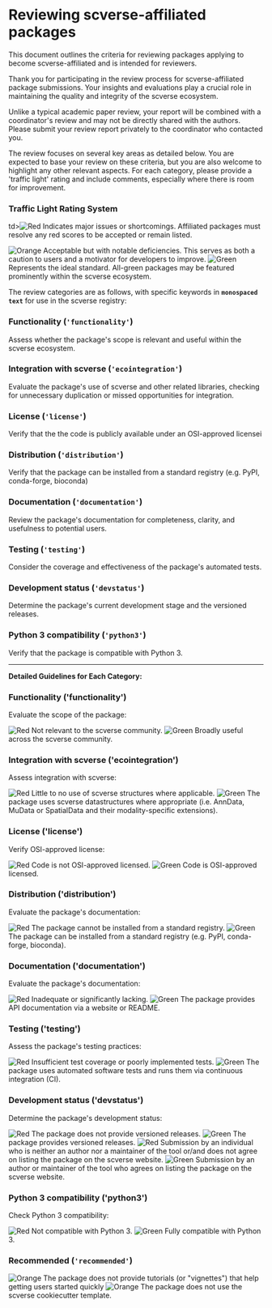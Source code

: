 # **Reviewing scverse-affiliated packages**

This document outlines the criteria for reviewing packages applying to become scverse-affiliated and is intended for reviewers.

Thank you for participating in the review process for scverse-affiliated package submissions. Your insights and evaluations play a crucial role in maintaining the quality and integrity of the scverse ecosystem.

Unlike a typical academic paper review, your report will be combined with a coordinator's review and may not be directly shared with the authors. Please submit your review report privately to the coordinator who contacted you.

The review focuses on several key areas as detailed below. You are expected to base your review on these criteria, but you are also welcome to highlight any other relevant aspects. For each category, please provide a 'traffic light' rating and include comments, especially where there is room for improvement.

### **Traffic Light Rating System**

td><img src="https://img.shields.io/badge/Red-red.svg" alt="Red"></td> Indicates major issues or shortcomings. Affiliated packages must resolve any red scores to be accepted or remain listed.
<td><img src="https://img.shields.io/badge/Orange-orange.svg" alt="Orange"></td> Acceptable but with notable deficiencies. This serves as both a caution to users and a motivator for developers to improve.
<td><img src="https://img.shields.io/badge/Green-brightgreen.svg" alt="Green"></td> Represents the ideal standard. All-green packages may be featured prominently within the scverse ecosystem.

The review categories are as follows, with specific keywords in **`monospaced text`** for use in the scverse registry:

### **Functionality (`'functionality'`)**

Assess whether the package's scope is relevant and useful within the scverse ecosystem.

### **Integration with scverse (`'ecointegration'`)**

Evaluate the package's use of scverse and other related libraries, checking for unnecessary duplication or missed opportunities for integration.

### **License (`'license'`)**

Verify that the the code is publicly available under an OSI-approved licensei

### **Distribution (`'distribution'`)**

Verify that the package can be installed from a standard registry (e.g. PyPI, conda-forge, bioconda)

### **Documentation (`'documentation'`)**

Review the package's documentation for completeness, clarity, and usefulness to potential users.

### **Testing (`'testing'`)**

Consider the coverage and effectiveness of the package's automated tests.

### **Development status (`'devstatus'`)**

Determine the package's current development stage and the versioned releases.

### **Python 3 compatibility (`'python3'`)**

Verify that the package is compatible with Python 3.

---

**Detailed Guidelines for Each Category:**

### **Functionality ('functionality')**

Evaluate the scope of the package:

<td><img src="https://img.shields.io/badge/Red-red.svg" alt="Red"></td> Not relevant to the scverse community.
<td><img src="https://img.shields.io/badge/Green-brightgreen.svg" alt="Green"></td> Broadly useful across the scverse community.

### **Integration with scverse ('ecointegration')**

Assess integration with scverse:

<td><img src="https://img.shields.io/badge/Red-red.svg" alt="Red"></td> Little to no use of scverse structures where applicable.
<td><img src="https://img.shields.io/badge/Green-brightgreen.svg" alt="Green"></td> The package uses scverse datastructures where appropriate (i.e. AnnData, MuData or SpatialData and their modality-specific extensions).

### **License ('license')**

Verify OSI-approved license:

<td><img src="https://img.shields.io/badge/Red-red.svg" alt="Red"></td> Code is not OSI-approved licensed.
<td><img src="https://img.shields.io/badge/Green-brightgreen.svg" alt="Green"></td> Code is OSI-approved licensed.

### **Distribution ('distribution')**

Evaluate the package's documentation:

<td><img src="https://img.shields.io/badge/Red-red.svg" alt="Red"></td> The package cannot be installed from a standard registry.
<td><img src="https://img.shields.io/badge/Green-brightgreen.svg" alt="Green"></td> The package can be installed from a standard registry (e.g. PyPI, conda-forge, bioconda).

### **Documentation ('documentation')**

Evaluate the package's documentation:

<td><img src="https://img.shields.io/badge/Red-red.svg" alt="Red"></td> Inadequate or significantly lacking.
<td><img src="https://img.shields.io/badge/Green-brightgreen.svg" alt="Green"></td> The package provides API documentation via a website or README.

### **Testing ('testing')**

Assess the package's testing practices:

<td><img src="https://img.shields.io/badge/Red-red.svg" alt="Red"></td> Insufficient test coverage or poorly implemented tests.
<td><img src="https://img.shields.io/badge/Green-brightgreen.svg" alt="Green"></td> The package uses automated software tests and runs them via continuous integration (CI).

### **Development status ('devstatus')**

Determine the package's development status:

<td><img src="https://img.shields.io/badge/Red-red.svg" alt="Red"></td> The package does not provide versioned releases.
<td><img src="https://img.shields.io/badge/Green-brightgreen.svg" alt="Green"></td> The package provides versioned releases.

<td><img src="https://img.shields.io/badge/Red-red.svg" alt="Red"></td> Submission by an individual who is neither an author nor a maintainer of the tool or/and does not agree on listing the package on the scverse website. 
<td><img src="https://img.shields.io/badge/Green-brightgreen.svg" alt="Green"></td> Submission by an author or maintainer of the tool who agrees on listing the package on the scverse website.

### **Python 3 compatibility ('python3')**

Check Python 3 compatibility:

<td><img src="https://img.shields.io/badge/Red-red.svg" alt="Red"></td> Not compatible with Python 3.
<td><img src="https://img.shields.io/badge/Green-brightgreen.svg" alt="Green"></td> Fully compatible with Python 3.

### **Recommended (`'recommended'`)**

<td><img src="https://img.shields.io/badge/Orange-orange.svg" alt="Orange"></td> The package does not provide tutorials (or "vignettes") that help getting users started quickly

<td><img src="https://img.shields.io/badge/Orange-orange.svg" alt="Orange"></td> The package does not use the scverse cookiecutter template.

